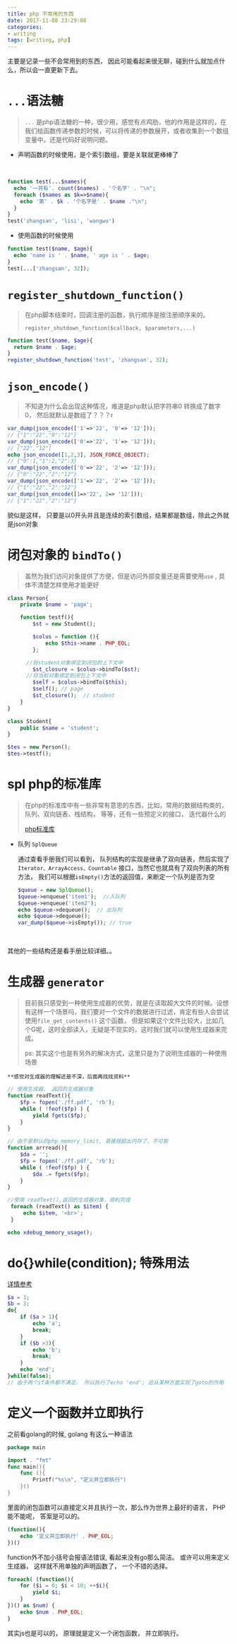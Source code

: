 ```yaml
---
title: php 不常用的东西
date: 2017-11-08 23:29:08
categories:
- writing
tags: [writing, php]
---
```


主要是记录一些不会常用到的东西， 因此可能看起来很无聊，碰到什么就加点什么，所以会一直更新下去。

<!-- more -->

# `...`语法糖

> `...`  是php语法糖的一种，很少用，感觉有点鸡肋，他的作用是这样的，在我们给函数传递参数的时候，可以将传递的参数展开，或者收集到一个数组变量中。还是代码好说明问题。

- 声明函数的时候使用，是个索引数组，要是关联就更棒棒了

  ​

```PHP
function test(...$names){
  echo '一共有'. count($names) . '个名字' . "\n";
  foreach ($names as $k=>$name){
    echo '第' . $k . '个名字是' . $name ."\n";
  }
}
test('zhangsan', 'lisi', 'wangwu')
```

- 使用函数的时候使用

```php
function test($name, $age){
  echo 'name is ' . $name, ' age is ' . $age;
}
test(...['zhangsan', 32]);
```

# `register_shutdown_function()`

> 在php脚本结束时，回调注册的函数，执行顺序是按注册顺序来的。
>
> `register_shutdown_function($callback, $parameters,...)`

```php
function test($name, $age){
  return $name . $age;
}
register_shutdown_function('test', 'zhangsan', 32);
```

# `json_encode()`

> 不知道为什么会出现这种情况，难道是php默认把字符串0 转换成了数字0， 然后就默认是数组了？？？r

```php
var_dump(json_encode(['1'=>'22', '0'=> '12']));
// {"1":"22","0":"12"}
var_dump(json_encode(['0'=>'22', '1'=> '12']));
// ["22","12"]
echo json_encode([1,2,3], JSON_FORCE_OBJECT);
// {"0":1,"1":2,"2":3}
var_dump(json_encode(['0'=>'22', '2'=> '12']));
// {"0":"22","2":"12"}
var_dump(json_encode(['1'=>'22', '2'=> '12']));
// {"1":"22","2":"12"}
var_dump(json_encode([1=>'22', 2=> '12']));
// {"1":"22","2":"12"}
```

貌似是这样， 只要是以0开头并且是连续的索引数组，结果都是数组，除此之外就是json对象

# 闭包对象的 `bindTo()`

> 虽然为我们访问对象提供了方便，但是访问外部变量还是需要使用`use` , 具体不清楚怎样使用才能更好
>

```php
class Person{
    private $name = 'page';

    function testf(){
        $st = new Student();

        $colus = function (){
            echo $this->name . PHP_EOL;
        };

      //将student对象绑定到闭包的上下文中
        $st_closure = $colus->bindTo($st);
      //将当前对象绑定到闭包上下文中
        $self = $colus->bindTo($this);
        $self(); // page
        $st_closure();  // student
    }
}

class Student{
    public $name = 'student';
}

$tes = new Person();
$tes->testf();
```

# spl php的标准库

> 在php的标准库中有一些非常有意思的东西，比如，常用的数据结构类的， 队列、双向链表、栈结构， 等等，还有一些预定义的接口， 迭代器什么的
>
> [php标准库](http://php.net/manual/zh/book.spl.php)

- 队列   `SplQueue`

  通过查看手册我们可以看到， 队列结构的实现是继承了双向链表，然后实现了 `Iterator、ArrayAccess、Countable` 接口，当然它也就具有了双向列表的所有方法， 我们可以根据`isEmpty()`方法的返回值，来断定一个队列是否为空

  ```php
  $queue = new SplQueue();
  $queue->enqueue('item1');  //入队列
  $queue->enqueue('item2');
  echo $queue->dequeue();  // 出队列
  echo $queue->dequeue();
  var_dump($queue->isEmpty()); // true
  ```

  ​

其他的一些结构还是看手册比较详细。。

# 生成器 `generator`

> 目前我只感受到一种使用生成器的优势，就是在读取超大文件的时候。设想有这样一个场景吗，我们要对一个文件的数据进行过滤，肯定有些人会尝试使用`file_get_contents()` 这个函数， 但是如果这个文件比较大，比如几个G呢，这时全部读入，无疑是不现实的，这时我们就可以使用生成器来完成。
>
> ps: 其实这个也是有另外的解决方式，这里只是为了说明生成器的一种使用场景

    **感觉对生成器的理解还是不深，后面再找找资料**

```php
// 使用生成器， 返回的生成器对象
function readText(){
    $fp = fopen('./ff.pdf', 'rb');
    while ( !feof($fp) ) {
        yield fgets($fp);
    }
}

// 由于是默认的php_memory_limit, 直接就超出内存了，不可取
function arrread(){
    $da = '';
    $fp = fopen('./ff.pdf', 'rb');
    while ( !feof($fp) ) {
        $da .= fgets($fp);
    }
}

//使用 readText(),返回的生成器对象，顺利完成
 foreach (readText() as $item) {
     echo $item, '<br>';
 }

echo xdebug_memory_usage();
```

# do{}while(condition); 特殊用法

[详情参考](http://blog.csdn.net/huqinwei987/article/details/26290575)

```php
$a = 1;
$b = 3;
do{
    if ($a > 1){
        echo 'a';
        break;
    }
    if ($b >3){
        echo 'b';
        break;
    }
    echo 'end';
}while(false);
// 由于两个if条件都不满足， 所以执行了echo 'end'; 这从某种方面实现了goto的作用
```

# 定义一个函数并立即执行

之前看golang的时候, golang 有这么一种语法

```go
package main

import . "fmt"
func main(){
    func (){
        Printf("%s\n", "定义并立即执行")
    }()
}
```

里面的闭包函数可以直接定义并且执行一次，那么作为世界上最好的语言， PHP能不能呢， 答案是可以的。

```php
(function(){
    echo '定义并立即执行' . PHP_EOL;
})()
```

function外不加小括号会报语法错误, 看起来没有go那么简洁。 或许可以用来定义生成器， 这样就不用单独的声明函数了， 一个不错的选择。

```php
foreach( (function(){
    for ($i = 0; $i < 10; ++$i){
        yield $i;
    }
})() as $num) {
    echo $num . PHP_EOL;
}
```

其实js也是可以的， 原理就是定义一个闭包函数， 并立即执行。
